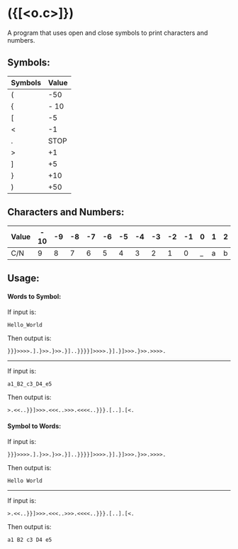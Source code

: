 # ({[<o.c>]})
A program that uses open and close symbols to print characters and numbers.

## Symbols:
| Symbols | Value |
| --- | --- |
| ( | -50
| { | - 10
| [ | -5
| < | -1
| . | STOP
| > | +1
| ] | +5
| } | +10
| ) | +50

## Characters and Numbers:
| Value | - 10 | -9 | -8 | -7 | -6 | -5 | -4 | -3 | -2 | -1 | 0 | 1 | 2 | 3 | 4 | 5 | 6 | 7 | 8 | 9 | 10 | 11 | 12 | 13 | 14 | 15 | 16 | 17 | 18 | 19 | 20 | 21 | 22 | 23 | 24 | 25 | 26 | 27 | 28 | 29 | 30 | 31 | 32 | 33 | 34 | 35 | 36 | 37 | 38 | 39 | 40 | 41 | 42 | 43 | 44 | 45 | 46 | 47 | 48 | 49 | 50 | 51 | 52
| --- | --- | --- | --- | --- | --- | --- | --- | --- | --- | --- | --- | --- | --- | --- | --- | --- | --- | --- | ---  | --- | --- | --- | --- | --- | --- | --- | --- | --- | ---  | --- | --- | --- | --- | --- | --- | --- | --- | --- | ---  | --- | --- | --- | --- | --- | --- | --- | --- | --- | ---  | --- | --- | --- | --- | --- | --- | --- | --- | --- | --- | --- | --- | --- | ---
| C/N | 9 | 8 | 7 | 6 | 5 | 4 | 3 | 2 | 1 | 0 | _ | a | b | c | d | e | f | g | h | i | j | k | l | m | n | o | p | q | r | s | t | u | v | w | x | y | z | A | B | C | D | E | F | G | H | I | J | K | L | M | N | O | P | Q | R | S | T | U | V | W | X | Y | Z

## Usage:
#### Words to Symbol:
If input is:
```
Hello_World
```
Then output is:
```
}}}>>>>.].}>>.}>>.}]..}}}}]>>>>.}].}]>>>.}>>.>>>>.
```
---
If input is:
```
a1_B2_c3_D4_e5
```
Then output is:
```
>.<<..}}]>>>.<<<..>>>.<<<<..}}}.[..].[<.
```
#### Symbol to Words:
If input is:
```
}}}>>>>.].}>>.}>>.}]..}}}}]>>>>.}].}]>>>.}>>.>>>>.
```
Then output is:
```
Hello World
```
---
If input is:
```
>.<<..}}]>>>.<<<..>>>.<<<<..}}}.[..].[<.
```
Then output is:
```
a1 B2 c3 D4 e5
```
